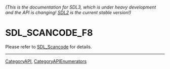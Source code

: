 ###### (This is the documentation for SDL3, which is under heavy development and the API is changing! [SDL2](https://wiki.libsdl.org/SDL2/) is the current stable version!)
# SDL_SCANCODE_F8

Please refer to [SDL_Scancode](SDL_Scancode) for details.

----
[CategoryAPI](CategoryAPI), [CategoryAPIEnumerators](CategoryAPIEnumerators)

